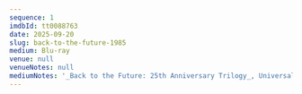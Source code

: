 ```yaml
---
sequence: 1
imdbId: tt0088763
date: 2025-09-20
slug: back-to-the-future-1985
medium: Blu-ray
venue: null
venueNotes: null
mediumNotes: '_Back to the Future: 25th Anniversary Trilogy_, Universal Studios, 2010'
---
```


